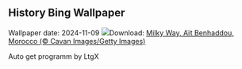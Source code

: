 ## History Bing Wallpaper
Wallpaper date: 2024-11-09
![](https://www.bing.com/th?id=OHR.MoroccoMilkyWay_EN-IN8452456680_UHD.jpg&w=1000)Download: [Milky Way, Aït Benhaddou, Morocco (© Cavan Images/Getty Images)](https://www.bing.com/th?id=OHR.MoroccoMilkyWay_EN-IN8452456680_UHD.jpg)

Auto get programm by LtgX
